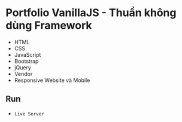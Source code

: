 # Portfolio VanillaJS - Thuần không dùng Framework
- HTML
- CSS
- JavaScript
- Bootstrap
- jQuery
- Vendor
- Responsive Website và Mobile

## Run 
- `Live Server`

